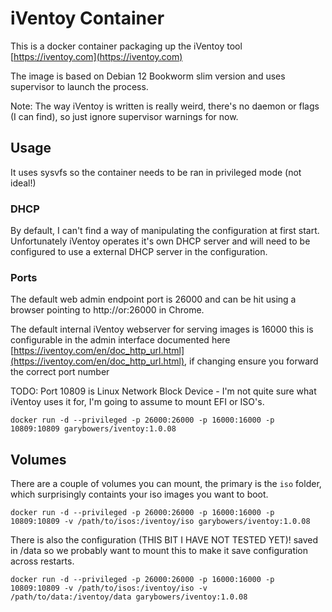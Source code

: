 # iVentoy Container

This is a docker container packaging up the iVentoy tool [https://iventoy.com](https://iventoy.com)

The image is based on Debian 12 Bookworm slim version and uses supervisor to launch the process.

Note: The way iVentoy is written is really weird, there's no daemon or flags (I can find), so just ignore supervisor warnings for now.

## Usage

It uses sysvfs so the container needs to be ran in privileged mode (not ideal!)

### DHCP

By default, I can't find a way of manipulating the configuration at first start.  Unfortunately iVentoy operates it's own DHCP server and will need to be configured to use a external DHCP server in the configuration.

### Ports 

The default web admin endpoint port is 26000 and can be hit using a browser pointing to http://<ip>or<localhost>:26000 in Chrome. 

The default internal iVentoy webserver for serving images is 16000 this is configurable in the admin interface documented here [https://iventoy.com/en/doc_http_url.html](https://iventoy.com/en/doc_http_url.html), if changing ensure you forward the correct port number

TODO: Port 10809 is Linux Network Block Device - I'm not quite sure what iVentoy uses it for, I'm going to assume to mount EFI or ISO's.


```
docker run -d --privileged -p 26000:26000 -p 16000:16000 -p 10809:10809 garybowers/iventoy:1.0.08
```

## Volumes

There are a couple of volumes you can mount, the primary is the `iso` folder, which surprisingly containts your iso images you want to boot.

```
docker run -d --privileged -p 26000:26000 -p 16000:16000 -p 10809:10809 -v /path/to/isos:/iventoy/iso garybowers/iventoy:1.0.08
```

There is also the configuration (THIS BIT I HAVE NOT TESTED YET)!
saved in /data so we probably want to mount this to make it save configuration across restarts.

```
docker run -d --privileged -p 26000:26000 -p 16000:16000 -p 10809:10809 -v /path/to/isos:/iventoy/iso -v /path/to/data:/iventoy/data garybowers/iventoy:1.0.08
```

